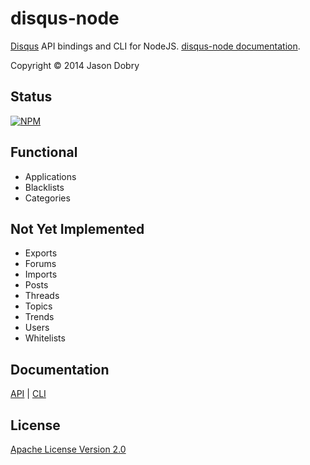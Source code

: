 disqus-node
===========

[Disqus](https://disqus.com/api/docs/) API bindings and CLI for NodeJS. [disqus-node documentation](http://disqus-node.pseudobry.com/).

Copyright © 2014 Jason Dobry

## Status
[![NPM](https://nodei.co/npm/disqus-node.png?downloads=true&stars=true)](https://nodei.co/npm/disqus-node/)

## Functional
- Applications
- Blacklists
- Categories

## Not Yet Implemented
- Exports
- Forums
- Imports
- Posts
- Threads
- Topics
- Trends
- Users
- Whitelists

## Documentation
[API](http://disqus-node.pseudobry.com/lib/index.html) | [CLI](http://disqus-node.pseudobry.com/lib/cli/index.html)

## License
[Apache License Version 2.0](https://github.com/jmdobry/disqus-node/blob/master/LICENSE)
